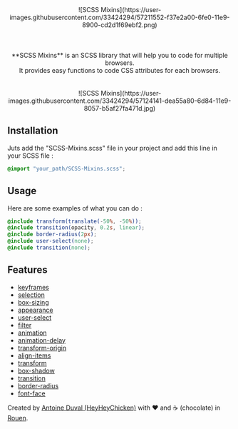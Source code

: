 <div align="center">
  
<div style="max-width:500px;">
![SCSS Mixins](https://user-images.githubusercontent.com/33424294/57211552-f37e2a00-6fe0-11e9-8900-cd2d1f69ebf2.png)
</div>
<br/><br/><br/>
**SCSS Mixins** is an SCSS library that will help you to code for multiple browsers.<br>
It provides easy functions to code CSS attributes for each browsers.
<br/><br/><br/>
![SCSS Mixins](https://user-images.githubusercontent.com/33424294/57124141-dea55a80-6d84-11e9-8057-b5af27fa471d.jpg)

</div>

## Installation

Juts add the "SCSS-Mixins.scss" file in your project and add this line in your SCSS file :
```scss
@import "your_path/SCSS-Mixins.scss";
```

## Usage

Here are some examples of what you can do :

```scss
@include transform(translate(-50%, -50%));
@include transition(opacity, 0.2s, linear);
@include border-radius(2px);
@include user-select(none);
@include transition(none);
```

## Features

- [keyframes](//developer.mozilla.org/fr/docs/Web/CSS/@keyframes)
- [selection](//developer.mozilla.org/fr/docs/Web/CSS/::selection)
- [box-sizing](//developer.mozilla.org/fr/docs/Web/CSS/box-sizing)
- [appearance](//developer.mozilla.org/fr/docs/Web/CSS/appearance)
- [user-select](//developer.mozilla.org/fr/docs/Web/CSS/user-select)
- [filter](//developer.mozilla.org/fr/docs/Web/CSS/filter)
- [animation](//developer.mozilla.org/fr/docs/Web/CSS/animation)
- [animation-delay](//developer.mozilla.org/fr/docs/Web/CSS/animation-delay)
- [transform-origin](//developer.mozilla.org/fr/docs/Web/CSS/transform-origin)
- [align-items](//developer.mozilla.org/fr/docs/Web/CSS/align-items)
- [transform](//developer.mozilla.org/fr/docs/Web/CSS/transform)
- [box-shadow](//developer.mozilla.org/fr/docs/Web/CSS/box-shadow)
- [transition](//developer.mozilla.org/fr/docs/Web/CSS/transition)
- [border-radius](//developer.mozilla.org/fr/docs/Web/CSS/border-radius)
- [font-face](//developer.mozilla.org/fr/docs/Web/CSS/@font-face)

Created by [Antoine Duval (HeyHeyChicken)](//antoine.cuffel.fr) with ❤ and ☕ (chocolate) in [Rouen](//en.wikipedia.org/wiki/Rouen).
